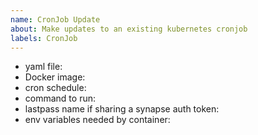 ```yaml
---
name: CronJob Update
about: Make updates to an existing kubernetes cronjob
labels: CronJob
---
```


<!--
  When requesting an update to a cronjob please provide the  particular yaml file in cronjobs/ that you want to update:
-->

- yaml file:
- Docker image:
- cron schedule:
- command to run:
- lastpass name if sharing a synapse auth token:
- env variables needed by container:

